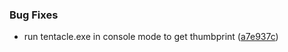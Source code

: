 ### Bug Fixes

* run tentacle.exe in console mode to get thumbprint ([a7e937c](https://github.com/zywave/OctopusDeploy-Nautilus/commit/a7e937c))